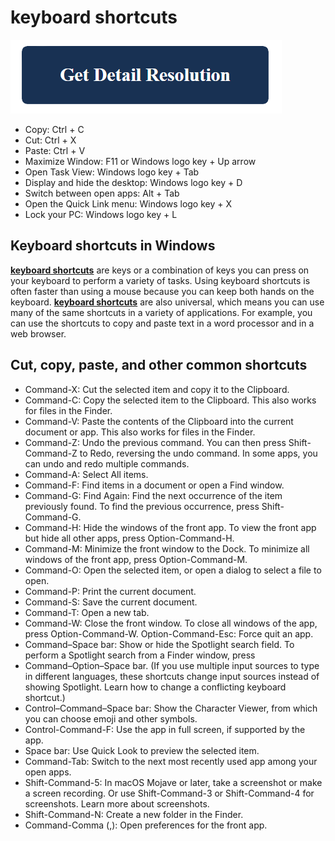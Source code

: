 # keyboard shortcuts

[![keyboard shortcuts](get-detail.png)](https://icncomputer.com/keyboard-shortcuts/)

* Copy: Ctrl + C
* Cut: Ctrl + X
* Paste: Ctrl + V
* Maximize Window: F11 or Windows logo key  + Up arrow 
* Open Task View: Windows logo key  + Tab
* Display and hide the desktop: Windows logo key  + D
* Switch between open apps: Alt + Tab
* Open the Quick Link menu: Windows logo key  + X
* Lock your PC: Windows logo key  + L

## Keyboard shortcuts in Windows

**[keyboard shortcuts](https://github.com/tech0issues/keyboard.shortcuts)** are keys or a combination of keys you can press on your keyboard to perform a variety of tasks. Using keyboard shortcuts is often faster than using a mouse because you can keep both hands on the keyboard. **[keyboard shortcuts](https://github.com/tech0issues/keyboard.shortcuts)** are also universal, which means you can use many of the same shortcuts in a variety of applications. For example, you can use the shortcuts to copy and paste text in a word processor and in a web browser.

## Cut, copy, paste, and other common shortcuts

* Command-X: Cut the selected item and copy it to the Clipboard.
* Command-C: Copy the selected item to the Clipboard. This also works for files in the Finder.
* Command-V: Paste the contents of the Clipboard into the current document or app. This also works for files in the Finder.
* Command-Z: Undo the previous command. You can then press Shift-Command-Z to Redo, reversing the undo command. In some apps, you can undo and redo multiple commands.
* Command-A: Select All items.
* Command-F: Find items in a document or open a Find window.
* Command-G: Find Again: Find the next occurrence of the item previously found. To find the previous occurrence, press Shift-Command-G.
* Command-H: Hide the windows of the front app. To view the front app but hide all other apps, press Option-Command-H.
* Command-M: Minimize the front window to the Dock. To minimize all windows of the front app, press Option-Command-M.
* Command-O: Open the selected item, or open a dialog to select a file to open.
* Command-P: Print the current document.
* Command-S: Save the current document.
* Command-T: Open a new tab.
* Command-W: Close the front window. To close all windows of the app, press Option-Command-W.
Option-Command-Esc: Force quit an app.
* Command–Space bar: Show or hide the Spotlight search field. To perform a Spotlight search from a Finder window, press 
* Command–Option–Space bar. (If you use multiple input sources to type in different languages, these shortcuts change input sources instead of showing Spotlight. Learn how to change a conflicting keyboard shortcut.)
* Control–Command–Space bar: Show the Character Viewer, from which you can choose emoji and other symbols.
* Control-Command-F: Use the app in full screen, if supported by the app.
* Space bar: Use Quick Look to preview the selected item.
* Command-Tab: Switch to the next most recently used app among your open apps. 
* Shift-Command-5: In macOS Mojave or later, take a screenshot or make a screen recording. Or use Shift-Command-3 or Shift-Command-4 for screenshots. Learn more about screenshots.
* Shift-Command-N: Create a new folder in the Finder.
* Command-Comma (,): Open preferences for the front app.
